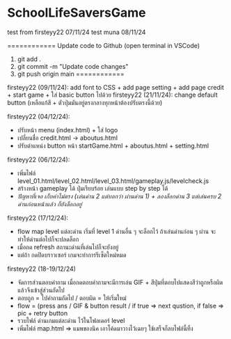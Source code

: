 # SchoolLifeSaversGame
test from firsteyy22 07/11/24
test muna 08/11/24

============
Update code to Github (open terminal in VSCode)
1) git add .
2) git commit -m "Update code changes"
3) git push origin main
============

firsteyy22 (09/11/24): add font to CSS + add page setting + add page credit + start game + ใส่ basic button ไปด้วย
firsteyy22 (21/11/24): change default button (เหลือแก้สี + ตัวปุ่มมันอยู่ตรงกลางทุกหน้าต้องปรับตรงนี้ด้วย)

firsteyy22 (04/12/24): 
- ปรับหน้า menu (index.html) + ใส่ logo
- เปลี่ยนชื่อ credit.html -> aboutus.html
- ปรับตำแหน่ง button หน้า startGame.html + aboutus.html + setting.html

firsteyy22 (06/12/24): 
- เพิ่มไฟล์ level_01.html/level_02.html/level_03.html/gameplay.js/levelcheck.js
- สร้างหน้า gameplay ได้ ปุ่มเรียบร้อย เล่นแบบ step by step ได้
- *ปัญหาที่เจอ เก็บค่าไม่ตรง (เล่นด่าน 2 แต่บอกว่า ผ่านด่าน 1) + ลองล็อกด่าน 3 แต่เล่นครบ 2 ด่านก่อนหน้าแล้ว ก็ยังล็อกอยู่*

firsteyy22 (17/12/24): 
- flow map level แต่ละด่าน เริ่มที่ level 1 ด่านอื่น ๆ จะล็อกไว้ ถ้าเล่นด่านก่อน ๆ ผ่าน จะทำให้ด่านต่อไปก็จะปลดล็อก
- เมื่อกด refresh สถานะด่านที่เล่นไปก็จะยังอยู่
- แต่ถ้า กดปิดบราวเซอร์ เกมจะทำการรีเซ็ตใหม่หมด

firsteyy22 (18-19/12/24)
- จัดการส่วนตอบคำถาม เมื่อกดตอบคำถามจะมีการเล่น GIF + สีปุ่มที่ตอบไปแสดงสีว่าถูกหรือผิด แล้วจึงเข้าสู่ส่วนถัดไป
- ตอบถูก = ไปคำถามถัดไป / ตอบผิด = ให้เริ่มใหม่
- flow = (press ans / GIF & button result / if true => next qustion, if false => pic + retry button
- รวบไฟล์ ด่านเกมแต่ละด่าน ไว้ในโฟลเดอร์ level
- เพิ่มไฟล์ map.html => แมพของนิค เอาโค้ดมาวางไว้เฉยๆ ใช้เสร็จก็ลบไฟล์นี้ทิ้ง